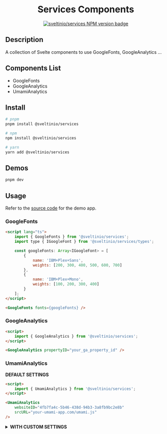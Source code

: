 <div align="center">
    <h1>Services Components</h1>
    <a href="https://www.npmjs.com/package/@sveltinio/services" target="_blank"><img src="https://img.shields.io/npm/v/@sveltinio/services.svg?style=flat" alt="sveltinio/services NPM version badge" /></a>
</div>

## Description

A collection of Svelte components to use GoogleFonts, GoogleAnalytics ...

## Components List

- GoogleFonts
- GoogleAnalytics
- UmamiAnalytics

## Install

```bash
# pnpm
pnpm install @sveltinio/services

# npm
npm install @sveltinio/services

# yarn
yarn add @sveltinio/services
```

## Demos

```bash
pnpm dev
```

## Usage

Refer to the [source code](https://github.com/sveltinio/sveltin-components-library/blob/main/packages/services/src/routes/index.svelte) for the demo app.

### GoogleFonts

```html
<script lang="ts">
	import { GoogleFonts } from '@sveltinio/services';
	import type { IGoogleFont } from '@sveltinio/services/types';

	const googleFonts: Array<IGoogleFont> = [
		{
			name: 'IBM+Plex+Sans',
			weights: [200, 300, 400, 500, 600, 700]
		},
		{
			name: 'IBM+Plex+Mono',
			weights: [100, 200, 300, 400]
		}
	];
</script>

<GoogleFonts fonts={googleFonts} />
```

### GoogleAnalytics

```html
<script>
	import { GoogleAnalytics } from '@sveltinio/services';
</script>

<GoogleAnalytics propertyID="your_ga_property_id" />
```

### UmamiAnalytics

**DEFAULT SETTINGS**

```html
<script>
	import { UmamiAnalytics } from '@sveltinio/services';
</script>

<UmamiAnalytics
	websiteID="4fb7fa4c-5b46-438d-94b3-3a8fb9bc2e8b"
	srcURL="your-umami-app.com/umami.js"
/>
```

<details>
<summary><strong>WITH CUSTOM SETTINGS</strong></summary>

```html
<script lang="ts">
	import { UmamiAnalytics } from '@sveltinio/services';
	import type { IUmamiTrackerSettings } from '@sveltinio/services/types';

	// Umami tracker configurations: https://umami.is/docs/tracker-config
	const umamiTrackerSettings: IUmamiTrackerSettings = {
		hostURL: '',
		autoTrack: true,
		doNotTrack: false,
		enableCache: false,
		domains: ''
	};
</script>

<UmamiAnalytics
	websiteID="4fb7fa4c-5b46-438d-94b3-3a8fb9bc2e8b"
	srcURL="your-umami-app.com/umami.js"
	settings={umamiTrackerSettings}
/>
```

## License

Free and open-source software under the [MIT License](LICENSE)
